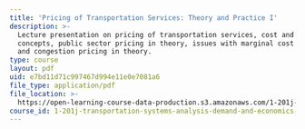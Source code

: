 ```yaml
---
title: 'Pricing of Transportation Services: Theory and Practice I'
description: >-
  Lecture presentation on pricing of transportation services, cost and demand
  concepts, public sector pricing in theory, issues with marginal cost pricing,
  and congestion pricing in theory.
type: course
layout: pdf
uid: e7bd11d71c997467d994e11e0e7081a6
file_type: application/pdf
file_location: >-
  https://open-learning-course-data-production.s3.amazonaws.com/1-201j-transportation-systems-analysis-demand-and-economics-fall-2008/e7bd11d71c997467d994e11e0e7081a6_MIT1_201JF08_lec12.pdf
course_id: 1-201j-transportation-systems-analysis-demand-and-economics-fall-2008
---
```

